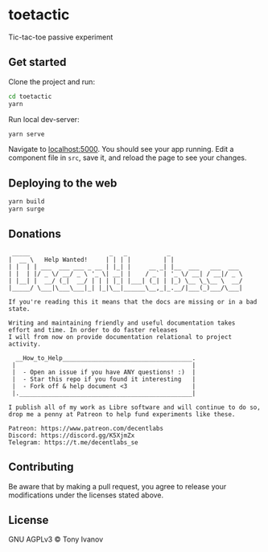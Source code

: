 # toetactic

Tic-tac-toe passive experiment


## Get started

Clone the project and run:
```bash
cd toetactic
yarn
```


Run local dev-server:

```bash
yarn serve
```

Navigate to [localhost:5000](http://localhost:5000). You should see your app running. Edit a component file in `src`, save it, and reload the page to see your changes.

## Deploying to the web

```bash
yarn build
yarn surge
```

## Donations

```ad
 _____                      _   _           _
|  __ \   Help Wanted!     | | | |         | |
| |  | | ___  ___ ___ _ __ | |_| |     __ _| |__  ___   ___  ___
| |  | |/ _ \/ __/ _ \ '_ \| __| |    / _` | '_ \/ __| / __|/ _ \
| |__| |  __/ (_|  __/ | | | |_| |___| (_| | |_) \__ \_\__ \  __/
|_____/ \___|\___\___|_| |_|\__|______\__,_|_.__/|___(_)___/\___|

If you're reading this it means that the docs are missing or in a bad state.

Writing and maintaining friendly and useful documentation takes
effort and time. In order to do faster releases
I will from now on provide documentation relational to project activity.

  __How_to_Help____________________________________.
 |                                                 |
 |  - Open an issue if you have ANY questions! :)  |
 |  - Star this repo if you found it interesting   |
 |  - Fork off & help document <3                  |
 |.________________________________________________|

I publish all of my work as Libre software and will continue to do so,
drop me a penny at Patreon to help fund experiments like these.

Patreon: https://www.patreon.com/decentlabs
Discord: https://discord.gg/K5XjmZx
Telegram: https://t.me/decentlabs_se
```

## <a name="contribute"></a> Contributing

Be aware that by making a pull request, you agree to release your modifications under the licenses stated above.

## License

GNU AGPLv3 © Tony Ivanov
